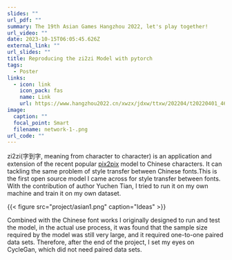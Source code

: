 ```yaml
---
slides: ""
url_pdf: ""
summary: The 19th Asian Games Hangzhou 2022, let's play together!
url_video: ""
date: 2023-10-15T06:05:45.626Z
external_link: ""
url_slides: ""
title: Reproducing the zi2zi Model with pytorch
tags:
  - Poster
links:
  - icon: link
    icon_pack: fas
    name: Link
    url: https://www.hangzhou2022.cn/xwzx/jdxw/ttxw/202204/t20220401_46819.shtml
image:
  caption: ""
  focal_point: Smart
  filename: network-1-.png
url_code: ""
---
```

zi2zi(字到字, meaning from character to character) is an application and extension of the recent popular [pix2pix](https://github.com/phillipi/pix2pix) model to Chinese characters. It can tackling the same problem of style transfer between Chinese fonts.This is the first open source model I came across for style transfer between fonts. With the contribution of author Yuchen Tian, I tried to run it on my own machine and train it on my own dataset.

{{< figure src="project/asian1.png" caption="Ideas" >}}

Combined with the Chinese font works I originally designed to run and test the model, in the actual use process, it was found that the sample size required by the model was still very large, and it required one-to-one paired data sets. Therefore, after the end of the project, I set my eyes on CycleGan, which did not need paired data sets.